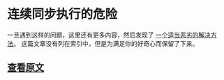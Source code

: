 ﻿连续同步执行的危险
===

一旦遇到这样的问题，这里还有更多内容，然后发现了 [一个适当恶劣的解决方法](http://stackoverflow.com/a/22588431/23354)。
这篇文章没有列在索引中，但是为满足你的好奇心而保留了下来。

[查看原文](https://github.com/StackExchange/StackExchange.Redis/blob/master/docs/ExecSync.md)
---
